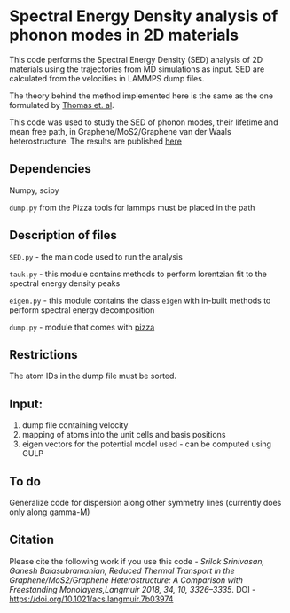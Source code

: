 # Spectral Energy Density analysis of phonon modes in 2D materials 

This code performs the Spectral Energy Density (SED) analysis of 2D materials using the trajectories from MD simulations as input. SED are calculated from the velocities in LAMMPS dump files. 

The theory behind the method implemented here is the same as the one formulated by [Thomas et. al](https://journals.aps.org/prb/abstract/10.1103/PhysRevB.81.081411). 

This code was used to study the SED of phonon modes, their lifetime and mean free path, in Graphene/MoS2/Graphene van der Waals heterostructure. The results are published [here](https://pubs.acs.org/doi/abs/10.1021/acs.langmuir.7b03974)  

## Dependencies 

Numpy, scipy 

`dump.py` from the Pizza tools for lammps must be placed in the path 


## Description of files 

`SED.py` - the main code used to run the analysis 

`tauk.py` - this module contains methods to perform lorentzian fit to the spectral energy density peaks 

`eigen.py` - this module contains the class `eigen` with in-built methods to perform spectral energy decomposition 

`dump.py` - module that comes with [pizza](https://pizza.sandia.gov/)


## Restrictions 

The atom IDs in the dump file must be sorted. 

## Input: 

1. dump file containing velocity 
2. mapping of atoms into the unit cells and basis positions 
3. eigen vectors for the potential model used - can be computed using GULP 


## To do 
Generalize code for dispersion along other symmetry lines 
(currently does only along gamma-M) 

## Citation 

Please cite the following work if you use this code - *Srilok Srinivasan, Ganesh Balasubramanian, Reduced Thermal Transport in the Graphene/MoS2/Graphene Heterostructure: A Comparison with Freestanding Monolayers,Langmuir 2018, 34, 10, 3326–3335*. DOI - https://doi.org/10.1021/acs.langmuir.7b03974
